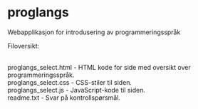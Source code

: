 proglangs
=========

Webapplikasjon for introdusering av programmeringsspråk



Filoversikt:

<br>
proglangs_select.html - HTML kode for side med oversikt over programmeringsspråk.<br>
proglangs_select.css - CSS-stiler til siden.<br>
proglangs_select.js - JavaScript-kode til siden.<br>
readme.txt - Svar på kontrollspørsmål.<br>
